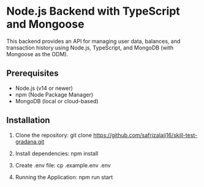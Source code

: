 # Node.js Backend with TypeScript and Mongoose
This backend provides an API for managing user data, balances, and transaction history using Node.js, TypeScript, and MongoDB (with Mongoose as the ODM).

## Prerequisites
- Node.js (v14 or newer)
- npm (Node Package Manager)
- MongoDB (local or cloud-based)

## Installation
1. Clone the repository:
  git clone https://github.com/safrizalaji16/skill-test-gradana.git

2. Install dependencies:
  npm install

3. Create .env file:
  cp .example.env .env

4. Running the Application:
  npm run start


